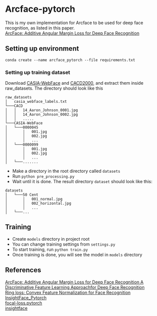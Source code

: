 # Arcface-pytorch 
This is my own implementation for Arcface to be used for deep face recognition, as listed in this paper.\
[ArcFace: Additive Angular Margin Loss for Deep Face Recognition](https://arxiv.org/pdf/1801.07698v3.pdf)

## Setting up environment
```shell
conda create --name arcface_pytorch --file requirements.txt
```

### Setting up training dataset
Download [CASIA-WebFace](https://github.com/happynear/AMSoftmax/issues/18) and [CACD2000](https://bcsiriuschen.github.io/CARC/), and extract them inside raw_datasets.
The directory should look like this
```
raw_datasets
│   casia_webface_labels.txt
└───CACD
│   │   14_Aaron_Johnson_0001.jpg
│   │   14_Aaron_Johnson_0002.jpg
│   │   .....
└───CASIA-WebFace
│   └───0000045
│       │   001.jpg
│       │   002.jpg
│       │   ...
│   └───0000099
│       │   001.jpg
│       │   002.jpg
│       │   ...  
│   └───.......
```
- Make a directory in the root directory called `datasets`
- Run `python pre_processing.py`
- Wait until it is done. The result directory `dataset` should look like this:
```
datasets
│   └───50 Cent
│       │   001_normal.jpg
│       │   002_horizontal.jpg
│       │   ...
│   └───...
```
## Training
- Create `models` directory in project root
- You can change training settings from `settings.py`
- To start training, run `python train.py`
- Once training is done, you will see the model in `models` directory

## References
[ArcFace: Additive Angular Margin Loss for Deep Face Recognition ](https://arxiv.org/pdf/1801.07698v3.pdf)
[A Discriminative Feature Learning Approachfor Deep Face Recognition](https://ydwen.github.io/papers/WenECCV16.pdf)  
[Ring loss: Convex Feature Normalization for Face Recognition](https://arxiv.org/pdf/1803.00130.pdf)  
[InsightFace_Pytorch](https://github.com/TreB1eN/InsightFace_Pytorch)  
[focal-loss.pytorch](https://github.com/mbsariyildiz/focal-loss.pytorch)  
[insightface](https://github.com/deepinsight/insightface)